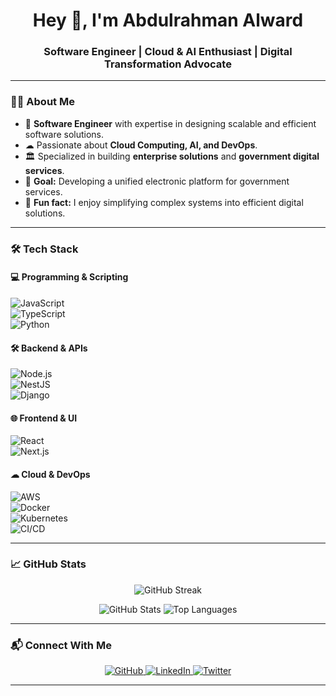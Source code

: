 <h1 align="center">Hey 👋, I'm Abdulrahman Alward</h1>
<h3 align="center">Software Engineer | Cloud & AI Enthusiast | Digital Transformation Advocate</h3>

---

### 👨‍💻 About Me  

- 🚀 **Software Engineer** with expertise in designing scalable and efficient software solutions.  
- ☁ Passionate about **Cloud Computing, AI, and DevOps**.  
- 🏛 Specialized in building **enterprise solutions** and **government digital services**.  
- 🎯 **Goal:** Developing a unified electronic platform for government services.  
- 🎲 **Fun fact:** I enjoy simplifying complex systems into efficient digital solutions.  

---

### 🛠 Tech Stack  

#### **💻 Programming & Scripting**  
![JavaScript](https://img.shields.io/badge/JavaScript-F7DF1E?style=for-the-badge&logo=javascript&logoColor=black)  
![TypeScript](https://img.shields.io/badge/TypeScript-3178C6?style=for-the-badge&logo=typescript&logoColor=white)  
![Python](https://img.shields.io/badge/Python-3776AB?style=for-the-badge&logo=python&logoColor=white)  

#### **🛠 Backend & APIs**  
![Node.js](https://img.shields.io/badge/Node.js-339933?style=for-the-badge&logo=node.js&logoColor=white)  
![NestJS](https://img.shields.io/badge/NestJS-E0234E?style=for-the-badge&logo=nestjs&logoColor=white)  
![Django](https://img.shields.io/badge/Django-092E20?style=for-the-badge&logo=django&logoColor=white)  

#### **🌐 Frontend & UI**  
![React](https://img.shields.io/badge/React-61DAFB?style=for-the-badge&logo=react&logoColor=black)  
![Next.js](https://img.shields.io/badge/Next.js-000000?style=for-the-badge&logo=next.js&logoColor=white)  

#### **☁ Cloud & DevOps**  
![AWS](https://img.shields.io/badge/AWS-232F3E?style=for-the-badge&logo=amazon-aws&logoColor=white)  
![Docker](https://img.shields.io/badge/Docker-2496ED?style=for-the-badge&logo=docker&logoColor=white)  
![Kubernetes](https://img.shields.io/badge/Kubernetes-326CE5?style=for-the-badge&logo=kubernetes&logoColor=white)  
![CI/CD](https://img.shields.io/badge/CI/CD-FF6F00?style=for-the-badge&logo=github-actions&logoColor=white)  

---

### 📈 GitHub Stats  

<p align="center">
  <img src="https://github-readme-streak-stats.herokuapp.com/?user=AbdulrahmanWard&theme=dark" alt="GitHub Streak" />
</p>

<p align="center">
  <img src="https://github-readme-stats.vercel.app/api?username=AbdulrahmanWard&show_icons=true&theme=dark&count_private=true" alt="GitHub Stats" />
  <img src="https://github-readme-stats.vercel.app/api/top-langs/?username=AbdulrahmanWard&layout=compact&theme=dark" alt="Top Languages" />
</p>

---

### 📬 Connect With Me  

<p align="center">
  <a href="AbdulrahmanWard" target="_blank">
    <img src="https://img.shields.io/badge/GitHub-181717?style=for-the-badge&logo=github&logoColor=white" alt="GitHub" />
  </a>
  <a href="https://linkedin.com/in/YOUR_LINKEDIN_USERNAME" target="_blank">
    <img src="https://img.shields.io/badge/LinkedIn-0077B5?style=for-the-badge&logo=linkedin&logoColor=white" alt="LinkedIn" />
  </a>
  <a href="https://twitter.com/YOUR_TWITTER_USERNAME" target="_blank">
    <img src="https://img.shields.io/badge/Twitter-1DA1F2?style=for-the-badge&logo=twitter&logoColor=white" alt="Twitter" />
  </a>
</p>

---

